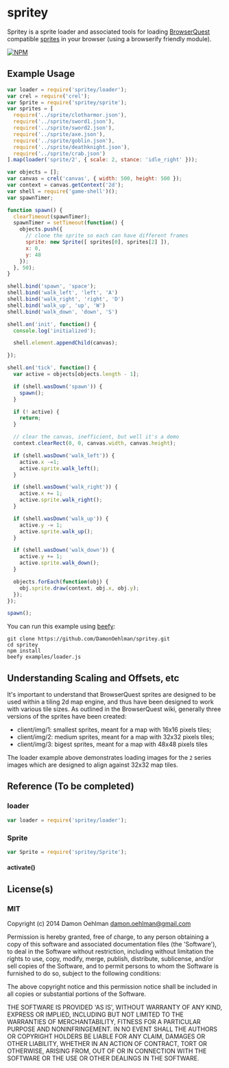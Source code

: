 # spritey

Spritey is a sprite loader and associated tools for loading
[BrowserQuest](https://github.com/browserquest/BrowserQuest) compatible
[sprites](https://github.com/browserquest/BrowserQuest/wiki/How-to-create-a-sprite)
in your browser (using a browserify friendly module).


[![NPM](https://nodei.co/npm/spritey.png)](https://nodei.co/npm/spritey/)


## Example Usage

```js
var loader = require('spritey/loader');
var crel = require('crel');
var Sprite = require('spritey/sprite');
var sprites = [
  require('../sprite/clotharmor.json'),
  require('../sprite/sword1.json'),
  require('../sprite/sword2.json'),
  require('../sprite/axe.json'),
  require('../sprite/goblin.json'),
  require('../sprite/deathknight.json'),
  require('../sprite/crab.json')
].map(loader('sprite/2', { scale: 2, stance: 'idle_right' }));

var objects = [];
var canvas = crel('canvas', { width: 500, height: 500 });
var context = canvas.getContext('2d');
var shell = require('game-shell')();
var spawnTimer;

function spawn() {
  clearTimeout(spawnTimer);
  spawnTimer = setTimeout(function() {
    objects.push({
      // clone the sprite so each can have different frames
      sprite: new Sprite([ sprites[0], sprites[2] ]),
      x: 0,
      y: 48
    });
  }, 50);
}

shell.bind('spawn', 'space');
shell.bind('walk_left', 'left', 'A')
shell.bind('walk_right', 'right', 'D')
shell.bind('walk_up', 'up', 'W')
shell.bind('walk_down', 'down', 'S')

shell.on('init', function() {
  console.log('initialized');

  shell.element.appendChild(canvas);

});

shell.on('tick', function() {
  var active = objects[objects.length - 1];

  if (shell.wasDown('spawn')) {
    spawn();
  }

  if (! active) {
    return;
  }

  // clear the canvas, inefficient, but well it's a demo
  context.clearRect(0, 0, canvas.width, canvas.height);

  if (shell.wasDown('walk_left')) {
    active.x -=1;
    active.sprite.walk_left();
  }

  if (shell.wasDown('walk_right')) {
    active.x += 1;
    active.sprite.walk_right();
  }

  if (shell.wasDown('walk_up')) {
    active.y -= 1;
    active.sprite.walk_up();
  }

  if (shell.wasDown('walk_down')) {
    active.y += 1;
    active.sprite.walk_down();
  }

  objects.forEach(function(obj) {
    obj.sprite.draw(context, obj.x, obj.y);
  });
});

spawn();
```

You can run this example using [beefy](https://github.com/chrisdickinson/beefy):

```
git clone https://github.com/DamonOehlman/spritey.git
cd spritey
npm install
beefy examples/loader.js
```

## Understanding Scaling and Offsets, etc

It's important to understand that BrowserQuest sprites are designed to be
used within a tiling 2d map engine, and thus have been designed to work with
various tile sizes.  As outlined in the BrowserQuest wiki, generally three
versions of the sprites have been created:

- client/img/1: smallest sprites, meant for a map with 16x16 pixels tiles;
- client/img/2: medium sprites, meant for a map with 32x32 pixels tiles;
- client/img/3: bigest sprites, meant for a map with 48x48 pixels tiles

The loader example above demonstrates loading images for the `2` series images
which are designed to align against 32x32 map tiles.

## Reference (To be completed)

### loader

```js
var loader = require('spritey/loader');
```

### Sprite

```js
var Sprite = require('spritey/Sprite');
```

#### activate()

## License(s)

### MIT

Copyright (c) 2014 Damon Oehlman <damon.oehlman@gmail.com>

Permission is hereby granted, free of charge, to any person obtaining
a copy of this software and associated documentation files (the
'Software'), to deal in the Software without restriction, including
without limitation the rights to use, copy, modify, merge, publish,
distribute, sublicense, and/or sell copies of the Software, and to
permit persons to whom the Software is furnished to do so, subject to
the following conditions:

The above copyright notice and this permission notice shall be
included in all copies or substantial portions of the Software.

THE SOFTWARE IS PROVIDED 'AS IS', WITHOUT WARRANTY OF ANY KIND,
EXPRESS OR IMPLIED, INCLUDING BUT NOT LIMITED TO THE WARRANTIES OF
MERCHANTABILITY, FITNESS FOR A PARTICULAR PURPOSE AND NONINFRINGEMENT.
IN NO EVENT SHALL THE AUTHORS OR COPYRIGHT HOLDERS BE LIABLE FOR ANY
CLAIM, DAMAGES OR OTHER LIABILITY, WHETHER IN AN ACTION OF CONTRACT,
TORT OR OTHERWISE, ARISING FROM, OUT OF OR IN CONNECTION WITH THE
SOFTWARE OR THE USE OR OTHER DEALINGS IN THE SOFTWARE.
